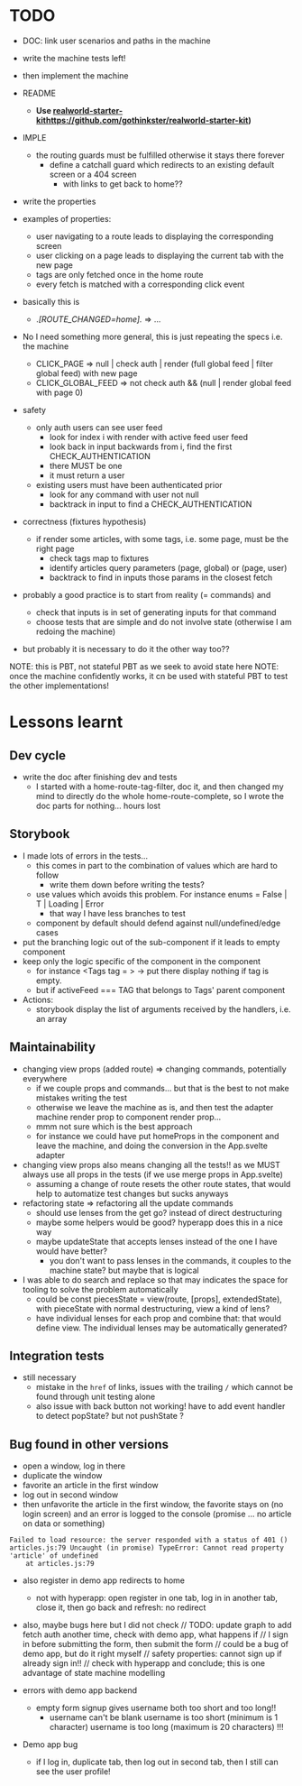 # TODO
- DOC: link user scenarios and paths in the machine
- write the machine tests left!
- then implement the machine

- README
  - **Use [realworld-starter-kit]()https://github.com/gothinkster/realworld-starter-kit)**

- IMPLE
  - the routing guards must be fulfilled otherwise it stays there forever
    - define a catchall guard which redirects to an existing default screen or a 404 screen 
      - with links to get back to home?? 
- write the properties
- examples of properties:
  - user navigating to a route leads to displaying the corresponding screen
  - user clicking on a page leads to displaying the current tab with the new page 
  - tags are only fetched once in the home route
  - every fetch is matched with a corresponding click event
 - basically this is
   - .*[ROUTE_CHANGED=home].* => ...
 - No I need something more general, this is just repeating the specs i.e. the machine
   - CLICK_PAGE => null | check auth | render (full global feed | filter global feed) with new page
   - CLICK_GLOBAL_FEED => not check auth && (null | render global feed with page 0)
- safety
  - only auth users can see user feed
    - look for index i with render with active feed user feed
    - look back in input backwards from i, find the first CHECK_AUTHENTICATION
    - there MUST be one
    - it must return a user
  - existing users must have been authenticated prior
    - look for any command with user not null
    - backtrack in input to find a CHECK_AUTHENTICATION
- correctness (fixtures hypothesis)
  - if render some articles, with some tags, i.e. some page, must be the right page
    - check tags map to fixtures
    - identify articles query parameters (page, global) or (page, user)
    - backtrack to find in inputs those params in the closest fetch 

- probably a good practice is to start from reality (= commands) and 
  - check that inputs is in set of generating inputs for that command
  - choose tests that are simple and do not involve state (otherwise I am redoing the machine) 
- but probably it is necessary to do it the other way too??

NOTE: this is PBT, not stateful PBT as we seek to avoid state here
NOTE: once the machine confidently works, it cn be used with stateful PBT to test the other implementations!

# Lessons learnt
## Dev cycle
- write the doc after finishing dev and tests
  - I started with a home-route-tag-filter, doc it, and then changed my mind to directly do the whole home-route-complete, so I wrote the doc parts for nothing... hours lost

## Storybook
- I made lots of errors in the tests...
  - this comes in part to the combination of values which are hard to follow
    - write them down before writing the tests?
  - use values which avoids this problem. For instance enums = False | T | Loading | Error
    - that way I have less branches to test
  - component by default should defend against null/undefined/edge cases
- put the branching logic out of the sub-component if it leads to empty component
- keep only the logic specific of the component in the component
  - for instance <Tags tag = > -> put there display nothing if tag is empty.
  - but if activeFeed === TAG that belongs to Tags' parent component
- Actions:
  - storybook display the list of arguments received by the handlers, i.e. an array 

## Maintainability
- changing view props (added route) => changing commands, potentially everywhere
  - if we couple props and commands... but that is the best to not make mistakes writing the test
  - otherwise we leave the machine as is, and then test the adapter machine render prop to component render prop...
  - mmm not sure which is the best approach
  - for instance we could have put homeProps in the component and leave the machine, and doing the conversion in the App.svelte adapter
- changing view props also means changing all the tests!! as we MUST always use all props in the tests (if we use merge props in App.svelte)
  - assuming a change of route resets the other route states, that would help to automatize test changes but sucks anyways
- refactoring state => refactoring all the update commands
  - should use lenses from the get go? instead of direct destructuring
  - maybe some helpers would be good? hyperapp does this in a nice way
  - maybe updateState that accepts lenses instead of the one I have would have better?
    - you don't want to pass lenses in the commands, it couples to the machine state? but maybe that is logical
- I was able to do search and replace so that may indicates the space for tooling to solve the problem automatically
  - could be const piecesState = view(route, [props], extendedState), with pieceState with normal destructuring, view a kind of lens?
  - have individual lenses for each prop and combine that: that would define view. The individual lenses may be automatically generated?

## Integration tests
- still necessary
  - mistake in the `href` of links, issues with the trailing `/` which cannot be found through unit testing alone
  - also issue with back button not working! have to add event handler to detect popState? but not pushState ?
  
## Bug found in other versions
- open a window, log in there
- duplicate the window
- favorite an article in the first window
- log out in second window
- then unfavorite the article in the first window, the favorite stays on (no login screen) and an error is logged to the console (promise ... no article on data or something)
```text
Failed to load resource: the server responded with a status of 401 ()
articles.js:79 Uncaught (in promise) TypeError: Cannot read property 'article' of undefined
    at articles.js:79
```

- also register in demo app redirects to home
  - not with hyperapp: open register in one tab, log in in another tab, close it, then go back and refresh: no redirect 

- also, maybe bugs here but I did not check
// TODO: update graph to add fetch auth another time, check with demo app, what happens if
// I sign in before submitting the form, then submit the form
// could be a bug of demo app, but do it right myself
// safety properties: cannot sign up if already sign in!!
// check with hyperapp and conclude; this is one advantage of state machine modelling

- errors with demo app backend
  - empty form signup gives username both too short and too long!!
    - username can't be blank
      username is too short (minimum is 1 character)
      username is too long (maximum is 20 characters) !!! 

- Demo app bug
  - if I log in, duplicate tab, then log out in second tab, then I still can see the user profile!

